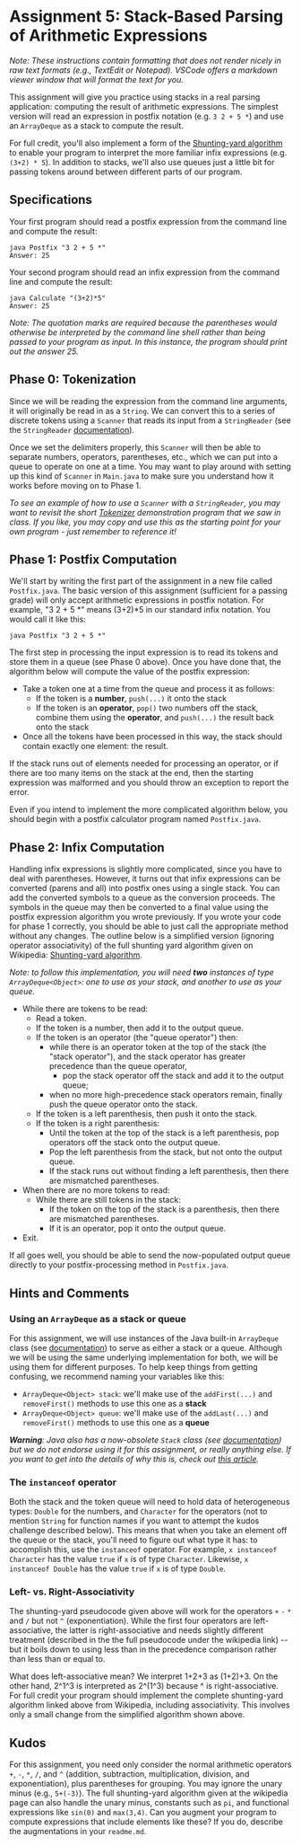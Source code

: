 # Assignment 5:  Stack-Based Parsing of Arithmetic Expressions

_Note: These instructions contain formatting that does not render nicely in raw text formats (e.g., TextEdit or Notepad).  VSCode offers a markdown viewer window that will format the text for you._

This assignment will give you practice using stacks in a real parsing application: computing the result of arithmetic expressions. The simplest version will read an expression in postfix notation (e.g. `3 2 + 5 *`) and use an `ArrayDeque` as a stack to compute the result.

For full credit, you'll also implement a form of the [Shunting-yard algorithm](https://en.wikipedia.org/wiki/Shunting-yard_algorithm) to enable your program to interpret the more familiar infix expressions (e.g. `(3+2) * 5`).  In addition to stacks, we'll also use queues just a little bit for passing tokens around between different parts of our program.

## Specifications

Your first program should read a postfix expression from the command line and compute the result:

    java Postfix "3 2 + 5 *"
    Answer: 25
    
Your second program should read an infix expression from the command line and compute the result:

    java Calculate "(3+2)*5"
    Answer: 25

_Note: The quotation marks are required because the parentheses would otherwise be interpreted by the command line shell rather than being passed to your program as input. In this instance, the program should print out the answer 25._

## Phase 0: Tokenization
Since we will be reading the expression from the command line arguments, it will originally be read in as a `String`. We can convert this to a series of discrete tokens using a `Scanner` that reads its input from a `StringReader` (see the `StringReader`  [documentation](https://docs.oracle.com/en/java/javase/11/docs/api/java.base/java/io/StringReader.html)). 

Once we set the delimiters properly, this `Scanner` will then be able to separate numbers, operators, parentheses, etc., which we can put into a queue to operate on one at a time. You may want to play around with setting up this kind of `Scanner` in `Main.java` to make sure you understand how it works before moving on to Phase 1.

_To see an example of how to use a `Scanner` with a `StringReader`, you may want to revisit the short [Tokenizer](https://replit.com/@nhowe/Tokenizer) demonstration program that we saw in class. If you like, you may copy and use this as the starting point for your own program - just remember to reference it!_

## Phase 1: Postfix Computation
We'll start by writing the first part of the assignment in a new file called `Postfix.java`. The basic version of this assignment (sufficient for a passing grade) will only accept arithmetic expressions in postfix notation. For example, "3 2 + 5 \*" means (3+2)\*5 in our standard infix notation. You would call it like this:

    java Postfix "3 2 + 5 *"

The first step in processing the input expression is to read its tokens and store them in a queue (see Phase 0 above).  Once you have done that, the algorithm below will compute the value of the postfix expression:

* Take a token one at a time from the queue and process it as follows:
  * If the token is a **number**, `push(...)` it onto the stack
  * If the token is an **operator**, `pop()` two numbers off the stack, combine them using the **operator**, and `push(...)` the result back onto the stack
* Once all the tokens have been processed in this way, the stack should contain exactly one element: the result.

If the stack runs out of elements needed for processing an operator, or if there are too many items on the stack at the end, then the starting expression was malformed and you should throw an exception to report the error.

Even if you intend to implement the more complicated algorithm below, you should begin with a postfix calculator program named `Postfix.java`.

## Phase 2: Infix Computation
Handling infix expressions is slightly more complicated, since you have to deal with parentheses. However, it turns out that infix expressions can be converted (parens and all) into postfix ones using a single stack. You can add the converted symbols to a queue as the conversion proceeds.  The symbols in the queue may then be converted to a final value using the postfix expression algorithm you wrote previously.  If you wrote your code for phase 1 correctly, you should be able to just call the appropriate method without any changes.  The outline below is a simplified version (ignoring operator associativity) of the full shunting yard algorithm given on Wikipedia: [Shunting-yard algorithm](http://en.wikipedia.org/w/index.php?title=Shunting-yard_algorithm&oldid=572362024). 

_Note: to follow this implementation, you will need **two** instances of type `ArrayDeque<Object>`: one to use as your stack, and another to use as your queue._

* While there are tokens to be read:
  * Read a token.
  * If the token is a number, then add it to the output queue.
  * If the token is an operator (the "queue operator") then:
    * while there is an operator token at the top of the stack (the "stack operator"), and the stack operator has greater precedence than the queue operator,
      * pop the stack operator off the stack and add it to the output queue;
    * when no more high-precedence stack operators remain, finally push the queue operator onto the stack.
  * If the token is a left parenthesis, then push it onto the stack.
  * If the token is a right parenthesis:
    * Until the token at the top of the stack is a left parenthesis, pop operators off the stack onto the output queue.
    * Pop the left parenthesis from the stack, but not onto the output queue.
    * If the stack runs out without finding a left parenthesis, then there are mismatched parentheses.
* When there are no more tokens to read:
  * While there are still tokens in the stack:
    * If the token on the top of the stack is a parenthesis, then there are mismatched parentheses.
    * If it is an operator, pop it onto the output queue.
* Exit.

If all goes well, you should be able to send the now-populated output queue directly to your postfix-processing method in `Postfix.java`.

## Hints and Comments

### Using an `ArrayDeque` as a stack or queue
For this assignment, we will use instances of the Java built-in `ArrayDeque` class (see [documentation](https://docs.oracle.com/javase/9/docs/api/java/util/ArrayDeque.html)) to serve as either a stack or a queue. Although we will be using the same underlying implementation for both, we will be using them for different purposes. To help keep things from getting confusing, we recommend naming your variables like this:

 - `ArrayDeque<Object> stack`: we'll make use of the `addFirst(...)` and `removeFirst()` methods to use this one as a **stack**
- `ArrayDeque<Object> queue`: we'll make use of the `addLast(...)` and `removeFirst()` methods to use this one as a **queue**

_**Warning**: Java also has a now-obsolete `Stack` class (see [documentation](https://docs.oracle.com/en/java/javase/12/docs/api/java.base/java/util/Stack.html)) but we do not endorse using it for this assignment, or really anything else. If you want to get into the details of why this is, check out [this article](https://www.baeldung.com/java-deque-vs-stack)._

### The `instanceof` operator
Both the stack and the token queue will need to hold data of heterogeneous types: `Double` for the numbers, and `Character` for the operators (not to mention `String` for function names if you want to attempt the kudos challenge described below). This means that when you take an element off the queue or the stack, you'll need to figure out what type it has: to accomplish this, use the `instanceof` operator.  For example,  `x instanceof Character` has the value `true` if `x` is of type `Character`.  Likewise, `x instanceof Double` has the value `true` if `x` is of type `Double`.

### Left- vs. Right-Associativity
The shunting-yard pseudocode given above will work for the operators `+` `-` `*` and `/` but not `^` (exponentiation). While the first four operators are left-associative, the latter is right-associative and needs slightly different treatment (described in the the full pseudocode under the wikipedia link) -- but it boils down to using less than in the precedence comparison rather than less than or equal to. 

What does left-associative mean? We interpret 1+2+3 as (1+2)+3. On the other hand, 2^1^3 is interpreted as 2^(1^3) because ^ is right-associative. For full credit your program should implement the complete shunting-yard algorithm linked above from Wikipedia, including associativity.  This involves only a small change from the simplified algorithm shown above.

## Kudos

For this assignment, you need only consider the normal arithmetic operators `+`, `-`, `*`, `/`, and `^` (addition, subtraction, multiplication, division, and exponentiation), plus parentheses for grouping. You may ignore the unary minus (e.g., `5+(-3)`). The full shunting-yard algorithm given at the wikipedia page can also handle the unary minus, constants such as `pi`, and functional expressions like `sin(0)` and `max(3,4)`. Can you augment your program to compute expressions that include elements like these? If you do, describe the augmentations in your `readme.md`.